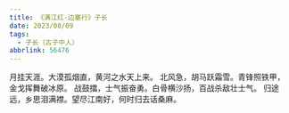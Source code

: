 ```yaml
---
title: 《满江红·边塞行》子长
date: 2023/08/09
tags:
  - 子长（古子中人）
abbrlink: 56476
---
```

月挂天涯。大漠孤烟直，黄河之水天上来。
北风急，胡马跃霜雪。青锋照铁甲，金戈挥舞破冰原。
战鼓擂，士气振奋勇。白骨横沙扬，百战杀敌壮士气。
归途远，乡思泪满襟。望尽江南好，何时归去话桑麻。
